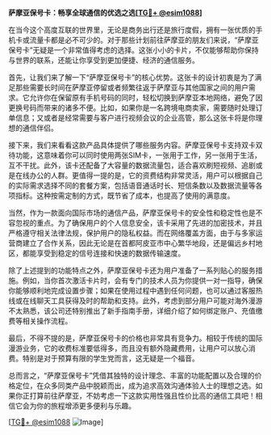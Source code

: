 **萨摩亚保号卡：畅享全球通信的优选之选[[TG💪+ @esim1088](https://t.me/s/esim1088)]**

在当今这个高度互联的世界里，无论是商务出行还是旅行度假，拥有一张优质的手机卡或流量卡都是必不可少的。对于那些计划前往萨摩亚的朋友们来说，“萨摩亚保号卡”无疑是一个非常值得考虑的选择。这张小小的卡片，不仅能够帮助你保持与世界的联系，还能让你享受到更加便捷、经济的通信服务。

首先，让我们来了解一下“萨摩亚保号卡”的核心优势。这张卡的设计初衷是为了满足那些需要长时间在萨摩亚停留或者频繁往返于萨摩亚与其他国家之间的用户需求。它允许你在保留原有手机号码的同时，轻松切换到萨摩亚本地网络，避免了因更换号码而带来的诸多不便。比如，如果你是一名跨境电商卖家，需要随时处理订单信息；又或者是经常需要与客户进行视频会议的企业高管，那么这张卡将是你理想的通信伴侣。

接下来，我们来看看这款产品具体提供了哪些服务内容。萨摩亚保号卡支持双卡双待功能，这意味着你可以同时使用两张SIM卡，一张用于工作，另一张用于生活，互不干扰。此外，该卡还配备了大容量的数据流量包，适合喜欢刷短视频、追剧或是在线办公的人群。更值得一提的是，它的资费结构非常灵活，用户可以根据自己的实际需求选择不同的套餐方案，包括语音通话时长、短信条数以及数据流量等各项指标。这种按需定制的方式，既节省了成本，也提高了使用的满意度。

当然，作为一款面向国际市场的通信产品，萨摩亚保号卡的安全性和稳定性也是不容忽视的重点。为了确保用户的个人信息安全，该卡采用了先进的加密技术，并且严格遵守相关法律法规，保护用户的隐私权益。而在网络覆盖方面，由于与多家运营商建立了合作关系，因此无论是在首都阿皮亚市中心繁华地段，还是偏远乡村地区，都能享受到稳定的信号连接和快速的数据传输速度。

除了上述提到的功能特点之外，萨摩亚保号卡还为用户准备了一系列贴心的服务措施。例如，当你首次激活卡片时，会有专门的技术人员为你提供一对一指导，确保你能够顺利地完成设置步骤；如果在使用过程中遇到任何问题，也可以通过客服热线或在线聊天工具获得及时的帮助和支持。此外，考虑到部分用户可能对海外漫游不太熟悉，该公司还特别推出了新手指南手册，详细介绍了如何绑定账户、充值缴费等相关操作流程。

最后，不得不提的是，萨摩亚保号卡的价格也非常具有竞争力。相较于传统的国际漫游业务，它的收费标准要低得多，而且没有额外隐藏费用，让用户可以放心消费。特别是对于预算有限的学生党而言，这无疑是一个福音。

总而言之，“萨摩亚保号卡”凭借其独特的设计理念、丰富的功能配置以及合理的价格定位，在众多同类产品中脱颖而出，成为追求高效沟通体验人士的理想之选。如果你正打算前往萨摩亚，不妨考虑一下这款实用性强且性价比高的通信工具吧！相信它会为你的旅程增添更多便利与乐趣。

[[TG💪+ @esim1088](https://t.me/s/esim1088) ![Image](https://i.postimg.cc/4NQfJmqS/Snipaste-2025-05-13-00-14-12.png)]
